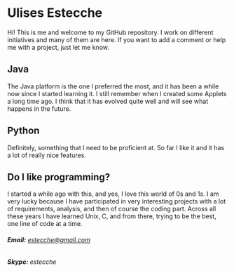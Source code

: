 # Ulises Estecche

Hi! This is me and welcome to my GitHub repository. I work on different initiatives and many of them are here. If you want to add a comment or help me with a project, just let me know.

## Java

The Java platform is the one I preferred the most, and it has been a while now since I started learning it. I still remember when I created some Applets a long time ago. I think that it has evolved quite well and will see what happens in the future.

## Python

Definitely, something that I need to be proficient at. So far I like it and it has a lot of really nice features.

## Do I like programming?

I started a while ago with this, and yes, I love this world of 0s and 1s. I am very lucky because I have participated in very interesting projects with a lot of requirements, analysis, and then of course the coding part.
Across all these years I have learned Unix, C, and from there, trying to be the best, one line of code at a time.

###### **Email:** estecche@gmail.com
###### **Skype:** estecche
